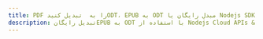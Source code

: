 ---title: PDF را به  تبدیل کنیدODT، EPUB به ODT مبدل رایگان یا Nodejs SDKdescription: تبدیل رایگانEPUB به ODT با استفاده از Nodejs Cloud APIs & SDK همچنین اسناد PDF را در Cloud ایجاد، ویرایش و رندر کنید.---